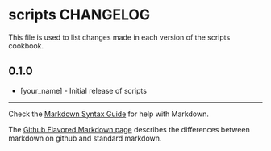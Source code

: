 scripts CHANGELOG
=================

This file is used to list changes made in each version of the scripts cookbook.

0.1.0
-----
- [your_name] - Initial release of scripts

- - -
Check the [Markdown Syntax Guide](http://daringfireball.net/projects/markdown/syntax) for help with Markdown.

The [Github Flavored Markdown page](http://github.github.com/github-flavored-markdown/) describes the differences between markdown on github and standard markdown.
